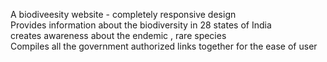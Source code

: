 A biodiveesity website - completely responsive design <br> Provides information about the biodiversity in 28 states of India <br> creates awareness about the endemic , rare species 
<br> Compiles all the government authorized links together for the ease of user
